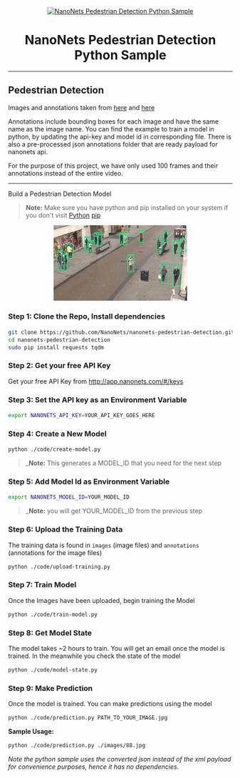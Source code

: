 <div align="center">
  <a href="https://nanonets.com/">
    <img src="https://nanonets.com/logo.png" alt="NanoNets Pedestrian Detection Python Sample" width="100"/>
    </a>
</div>

<h1 align="center">NanoNets Pedestrian Detection Python Sample</h1>

** **

## Pedestrian Detection

Images and annotations taken from [here](http://www.robots.ox.ac.uk/ActiveVision/Research/Projects/2009bbenfold_headpose/Datasets/TownCentreXVID.avi) and [here](http://www.robots.ox.ac.uk/ActiveVision/Research/Projects/2009bbenfold_headpose/Datasets/TownCentre-groundtruth.top)

Annotations include bounding boxes for each image and have the same name as the image name. You can find the example to train a model in python, by updating the api-key and model id in corresponding file. There is also a pre-processed json annotations folder that are ready payload for nanonets api.

For the purpose of this project, we have only used 100 frames and their annotations instead of the entire video. 

** **
Build a Pedestrian Detection Model

>**Note:** Make sure you have python and pip installed on your system if you don't visit
[Python](https://www.python.org/downloads/release/python-2714/)
[pip](https://pip.pypa.io/en/stable/installing/)

<div align="center">
    <img src="https://github.com/NanoNets/nanonets-pedestrian-detection/blob/master/demo/output.gif" alt="pedestrian-detection-gif" width = "300"/>
</div>

### Step 1: Clone the Repo, Install dependencies
```bash
git clone https://github.com/NanoNets/nanonets-pedestrian-detection.git
cd nanonets-pedestrian-detection
sudo pip install requests tqdm
```

### Step 2: Get your free API Key
Get your free API Key from http://app.nanonets.com/#/keys

### Step 3: Set the API key as an Environment Variable
```bash
export NANONETS_API_KEY=YOUR_API_KEY_GOES_HERE
```

### Step 4: Create a New Model
```bash
python ./code/create-model.py
```
 >_**Note:** This generates a MODEL_ID that you need for the next step

### Step 5: Add Model Id as Environment Variable
```bash
export NANONETS_MODEL_ID=YOUR_MODEL_ID
```
 >_**Note:** you will get YOUR_MODEL_ID from the previous step

### Step 6: Upload the Training Data
The training data is found in ```images``` (image files) and ```annotations``` (annotations for the image files)
```bash
python ./code/upload-training.py
```

### Step 7: Train Model
Once the Images have been uploaded, begin training the Model
```bash
python ./code/train-model.py
```

### Step 8: Get Model State
The model takes ~2 hours to train. You will get an email once the model is trained. In the meanwhile you check the state of the model
```bash
python ./code/model-state.py
```

### Step 9: Make Prediction
Once the model is trained. You can make predictions using the model
```bash
python ./code/prediction.py PATH_TO_YOUR_IMAGE.jpg
```

**Sample Usage:**
```bash
python ./code/prediction.py ./images/88.jpg
```


*Note the python sample uses the converted json instead of the xml payload for convenience purposes, hence it has no dependencies.*

